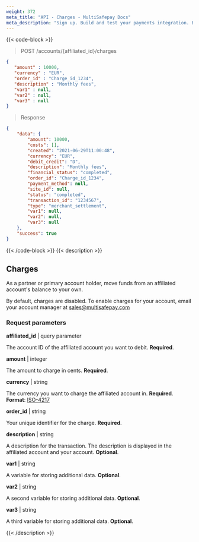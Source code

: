 ```yaml
---
weight: 372
meta_title: "API - Charges - MultiSafepay Docs"
meta_description: "Sign up. Build and test your payments integration. Explore our products and services. Use our API Reference, SDKs, and wrappers. Get support."
---
```


{{< code-block >}}

> POST /accounts/{affiliated_id}/charges

```json 
{
   "amount" : 10000,
   "currency" : "EUR",
   "order_id" : "Charge_id_1234",
   "description" : "Monthly fees",
   "var1" : null,
   "var2" : null,
   "var3" : null
}
```

> Response

```json
{
    "data": {
        "amount": 10000,
        "costs": [],
        "created": "2021-06-29T11:00:48",
        "currency": "EUR",
        "debit_credit": "D",
        "description": "Monthly fees",
        "financial_status": "completed",
        "order_id": "Charge_id_1234",
        "payment_method": null,
        "site_id": null,
        "status": "completed",
        "transaction_id": "1234567",
        "type": "merchant_settlement",
        "var1": null,
        "var2": null,
        "var3": null 
    },
    "success": true
}
```

{{< /code-block >}}
{{< description >}}
## Charges

As a partner or primary account holder, move funds from an affiliated account's balance to your own. 

By default, charges are disabled. To enable charges for your account, email your account manager at <sales@multisafepay.com>

### Request parameters

**affiliated_id** | query parameter

The account ID of the affiliated account you want to debit. **Required**.

**amount** | integer 

The amount to charge in cents. **Required**.

**currency** | string

The currency you want to charge the affiliated account in. **Required**.  
**Format**: [ISO-4217](https://www.iso.org/iso-4217-currency-codes.html)

**order_id** | string 

Your unique identifier for the charge. **Required**. 

**description** | string

A description for the transaction. The description is displayed in the affiliated account and your account. **Optional**. 

**var1** | string

A variable for storing additional data. **Optional**.

**var2** | string

A second variable for storing additional data. **Optional**.

**var3** | string

A third variable for storing additional data. **Optional**.

{{< /description >}}
